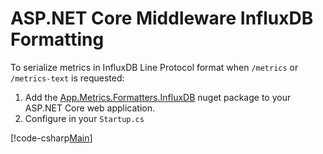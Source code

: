 # ASP.NET Core Middleware InfluxDB Formatting

To serialize metrics in InfluxDB Line Protocol format when `/metrics` or `/metrics-text` is requested:

1. Add the [App.Metrics.Formatters.InfluxDB](https://www.nuget.org/packages/App.Metrics.Formatters.InfluxDB/) nuget package to your ASP.NET Core web application.
1. Configure in your `Startup.cs`

[!code-csharp[Main](../../src/samples/AppMetrics.Startup.CodeSnippets/StartupInfluxDB.cs?highlight=6,7,8)]